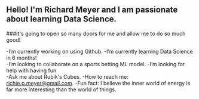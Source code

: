 ## Hello! I'm Richard Meyer and I am passionate about learning Data Science. 
###It's going to open so many doors for me and allow me to do so much good!

-I’m currently working on using Github. 
-I’m currently learning Data Science in 6 months!  
-I’m looking to collaborate on a sports betting ML model. 
-I’m looking for help with having fun  
-Ask me about Rubik's Cubes. 
-How to reach me: richie.p.meyer@gmail.com. 
-Fun fact: I believe the inner world of energy is far more interesting than the world of things. 

